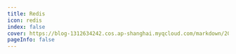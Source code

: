 ```yaml
---
title: Redis
icon: redis 
index: false
cover: https://blog-1312634242.cos.ap-shanghai.myqcloud.com/markdown/202305122sdf05406.jpg
pageInfo: false
---
```


